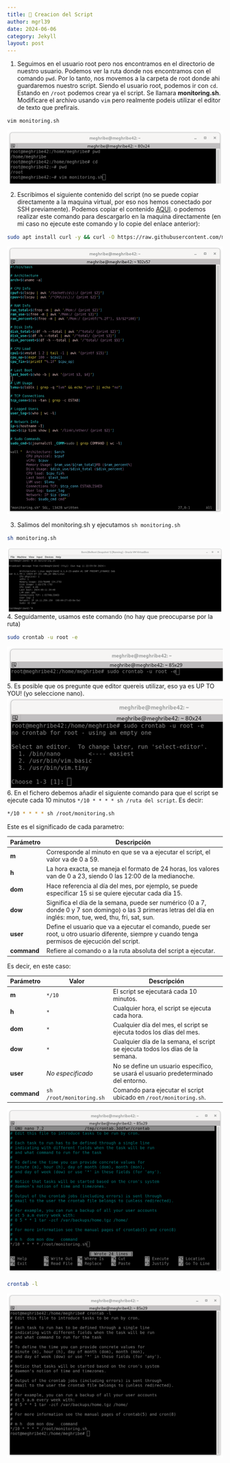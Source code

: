 ```yaml
---
title: 📜 Creacion del Script
author: mgrl39
date: 2024-06-06
category: Jekyll
layout: post
---
```

1. Seguimos en el usuario root pero nos encontramos en el directorio de nuestro usuario. Podemos ver la ruta donde nos encontramos con el comando `pwd`. Por lo tanto, nos movemos a la carpeta de root donde ahi guardaremos nuestro script. Siendo el usuario root, podemos ir con `cd`. Estando en `/root` podemos crear ya el script. Se llamara **monitoring.sh**. Modificare el archivo usando `vim` pero realmente podeis utilizar el editor de texto que prefirais.

```bash
vim monitoring.sh
```

![Imagen 189](https://raw.githubusercontent.com/mgrl39/Born2BeRoot/main/steps/b2br_img_189.png)  


2. Escribimos el siguiente contenido del script (no se puede copiar directamente a la maquina virtual, por eso nos hemos conectado por SSH previamente).
Podemos copiar el contenido [AQUI][1].
o podemos realizar este comando para descargarlo en la maquina directamente (en mi caso no ejecute este comando y lo copie del enlace anterior):
```bash
sudo apt install curl -y && curl -O https://raw.githubusercontent.com/mgrl39/Born2BeRoot/main/monitoring.sh
```

![Imagen 190](https://raw.githubusercontent.com/mgrl39/Born2BeRoot/main/steps/b2br_img_190.png)  

3. Salimos del monitoring.sh y ejecutamos `sh monitoring.sh`
```bash
sh monitoring.sh
```
![Imagen 191](https://raw.githubusercontent.com/mgrl39/Born2BeRoot/main/steps/b2br_img_191.png)  
4. Seguidamente, usamos este comando (no hay que preocuparse por la ruta)
```bash
sudo crontab -u root -e
```
![Imagen 193](https://raw.githubusercontent.com/mgrl39/Born2BeRoot/main/steps/b2br_img_193.png)  
5. Es posible que os pregunte que editor quereis utilizar, eso ya es UP TO YOU! (yo seleccione nano).
![Imagen 192](https://raw.githubusercontent.com/mgrl39/Born2BeRoot/main/steps/b2br_img_192.png) 
6. En el fichero debemos añadir el siguiente comando para que el script se ejecute cada 10 minutos `*/10 * * * * sh /ruta del script`.
Es decir:
```bash
*/10 * * * * sh /root/monitoring.sh
```

Este es el significado de cada parametro:

| Parámetro | Descripción        |
|-----------|------------------------------------------------------------------------------------------------------------------------------------------------------------------------------|
| **m**     | Corresponde al minuto en que se va a ejecutar el script, el valor va de 0 a 59.                                                                                               |
| **h**     | La hora exacta, se maneja el formato de 24 horas, los valores van de 0 a 23, siendo 0 las 12:00 de la medianoche.                                                             |
| **dom**   | Hace referencia al día del mes, por ejemplo, se puede especificar 15 si se quiere ejecutar cada día 15.                                                                       |
| **dow**   | Significa el día de la semana, puede ser numérico (0 a 7, donde 0 y 7 son domingo) o las 3 primeras letras del día en inglés: mon, tue, wed, thu, fri, sat, sun.               |
| **user**  | Define el usuario que va a ejecutar el comando, puede ser root, u otro usuario diferente, siempre y cuando tenga permisos de ejecución del script.                            |
| **command** | Refiere al comando o a la ruta absoluta del script a ejecutar.                                                                                                              |

Es decir, en este caso:

| Parámetro  | Valor                | Descripción                                                                |
|------------|----------------------|----------------------------------------------------------------------------|
| **m**      | `*/10`               | El script se ejecutará cada 10 minutos.                                    |
| **h**      | `*`                  | Cualquier hora, el script se ejecuta cada hora.                            |
| **dom**    | `*`                  | Cualquier día del mes, el script se ejecuta todos los días del mes.        |
| **dow**    | `*`                  | Cualquier día de la semana, el script se ejecuta todos los días de la semana.|
| **user**   | *No especificado*    | No se define un usuario específico, se usará el usuario predeterminado del entorno. |
| **command**| `sh /root/monitoring.sh` | Comando para ejecutar el script ubicado en `/root/monitoring.sh`.         |


![Imagen 194](https://raw.githubusercontent.com/mgrl39/Born2BeRoot/main/steps/b2br_img_194.png)  

```bash
crontab -l
```

![Imagen 195](https://raw.githubusercontent.com/mgrl39/Born2BeRoot/main/steps/b2br_img_195.png)  


[1]: https://raw.githubusercontent.com/mgrl39/Born2BeRoot/main/monitoring.sh
